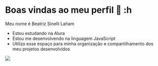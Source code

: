 # Boas vindas ao meu perfil 🐞 :h
Meu nome é Beatriz Sinelli Laham
- Estou estudando na Alura
- Estou me desenvolvendo na linguagem JavaScript
- Utilizo esse espaço para minha organização e compartilhamento dos meu projetos desenvolvidos

![](https://media.tenor.com/z1YT2LePMWkAAAAi/tkthao219-peach.gif)
